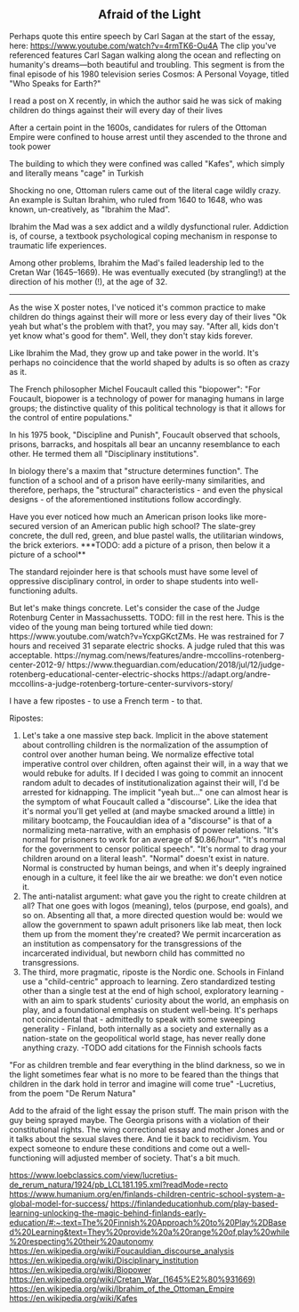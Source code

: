 ## <div align="center">Afraid of the Light</div>


Perhaps quote this entire speech by Carl Sagan at the start of the essay, here: https://www.youtube.com/watch?v=4rmTK6-Ou4A
The clip you've referenced features Carl Sagan walking along the ocean and reflecting on humanity's dreams—both beautiful and troubling. This segment is from the final episode of his 1980 television series Cosmos: A Personal Voyage, titled "Who Speaks for Earth?"

<p>
I read a post on X recently, in which the author said he was sick of making children do things against their will every day of their lives
</p>

<p>
After a certain point in the 1600s, candidates for rulers of the Ottoman Empire were confined to house arrest until they ascended to the throne and took power
</p>

<p>
The building to which they were confined was called "Kafes", which simply and literally means "cage" in Turkish
</p>

<p>
Shocking no one, Ottoman rulers came out of the literal cage wildly crazy. An example is Sultan Ibrahim, who ruled from 1640 to 1648, who was known, un-creatively, as "Ibrahim the Mad".
</p>

<p>
Ibrahim the Mad was a sex addict and a wildly dysfunctional ruler. Addiction is, of course, a textbook psychological coping mechanism in response to traumatic life experiences.
</p>

<p>
Among other problems, Ibrahim the Mad's failed leadership led to the Cretan War (1645–1669).
He was eventually executed (by strangling!) at the direction of his mother (!), at the age of 32.
</p>

<hr/>

<p>
As the wise X poster notes, I've noticed it's common practice to make children do things against their will more or less every day of their lives
"Ok yeah but what's the problem with that?, you may say. "After all, kids don't yet know what's good for them".
Well, they don't stay kids forever.
</p>

<p>
Like Ibrahim the Mad, they grow up and take power in the world. It's perhaps no coincidence that the world shaped by adults is so often as crazy as it.
</p>

<p>
The French philosopher Michel Foucault called this "biopower":
"For Foucault, biopower is a technology of power for managing humans in large groups; the distinctive quality of this political technology is that it allows for the control of entire populations."
</p>

<p>
In his 1975 book, "Discipline and Punish", Foucault observed that schools, prisons, barracks, and hospitals all bear an uncanny resemblance to each other.
He termed them all "Disciplinary institutions".
</p>

<p>
In biology there's a maxim that "structure determines function". The function of a school and of a prison have eerily-many similarities, and therefore, perhaps, the "structural" characteristics - and even the physical designs - of the aforementioned institutions follow accordingly.
</p>

<p>
Have you ever noticed how much an American prison looks like more-secured version of an American public high school?
The slate-grey concrete, the dull red, green, and blue pastel walls, the utilitarian windows, the brick exteriors.
***TODO: add a picture of a prison, then below it a picture of a school** 
</p>

<p>
The standard rejoinder here is that schools must have some level of oppressive disciplinary control, in order to shape students into well-functioning adults.
</p>

<p>
But let's make things concrete.
Let's consider the case of the Judge Rotenburg Center in Massachussetts. TODO: fill in the rest here.
This is the video of the young man being tortured while tied down: https://www.youtube.com/watch?v=YcxpGKctZMs.
He was restrained for 7 hours and received 31 separate electric shocks.
A judge ruled that this was acceptable.
https://nymag.com/news/features/andre-mccollins-rotenberg-center-2012-9/
https://www.theguardian.com/education/2018/jul/12/judge-rotenberg-educational-center-electric-shocks
https://adapt.org/andre-mccollins-a-judge-rotenberg-torture-center-survivors-story/
</p>

<p>
I have a few ripostes - to use a French term - to that.
</p>

Ripostes:<br/>
1. Let's take a one massive step back. Implicit in the above statement about controlling children is the normalization of the assumption of control over another human being. We normalize effective total imperative control over children, often against their will, in a way that we would rebuke for adults. If I decided I was going to commit an innocent random adult to decades of institutionalization against their will, I'd be arrested for kidnapping. The implicit "yeah but..." one can almost hear is the symptom of what Foucault called a "discourse". Like the idea that it's normal you'll get yelled at (and maybe smacked around a little) in military bootcamp, the Foucauldian idea of a "discourse" is that of a normalizing meta-narrative, with an emphasis of power relations. "It's normal for prisoners to work for an average of $0.86/hour". "It's normal for the government to censor political speech". "It's normal to drag your children around on a literal leash". "Normal" doesn't exist in nature. Normal is constructed by human beings, and when it's deeply ingrained enough in a culture, it feel like the air we breathe: we don't even notice it.
2. The anti-natalist argument: what gave you the right to create children at all? That one goes with logos (meaning), telos (purpose, end goals), and so on. Absenting all that, a more directed question would be: would we allow the government to spawn adult prisoners like lab meat, then lock them up from the moment they're created? We permit incarceration as an institution as compensatory for the transgressions of the incarcerated individual, but newborn child has committed no transgressions.
3. The third, more pragmatic, riposte is the Nordic one. Schools in Finland use a "child-centric" approach to learning. Zero standardized testing other than a single test at the end of high school, exploratory learning - with an aim to spark students' curiosity about the world, an emphasis on play, and a foundational emphasis on student well-being. It's perhaps not coincidental that - admittedly to speak with some sweeping generality - Finland, both internally as a society and externally as a nation-state on the geopolitical world stage, has never really done anything crazy. -TODO add citations for the Finnish schools facts

<p>
"For as children tremble and fear everything in the blind darkness, so we in the light sometimes fear what is no more to be feared than the things that children in the dark hold in terror and imagine will come true"
-Lucretius, from the poem "De Rerum Natura"
</p>

Add to the afraid of the light essay the prison stuff. The main prison with the guy being sprayed maybe. The Georgia prisons with a violation of their constitutional rights. The wing correctional essay and mother Jones and or it talks about the sexual slaves there. And tie it back to recidivism. You expect someone to endure these conditions and come out a well-functioning will adjusted member of society. That's a bit much.

https://www.loebclassics.com/view/lucretius-de_rerum_natura/1924/pb_LCL181.195.xml?readMode=recto
https://www.humanium.org/en/finlands-children-centric-school-system-a-global-model-for-success/
https://finlandeducationhub.com/play-based-learning-unlocking-the-magic-behind-finlands-early-education/#:~:text=The%20Finnish%20Approach%20to%20Play%2DBased%20Learning&text=They%20provide%20a%20range%20of,play%20while%20respecting%20their%20autonomy
https://en.wikipedia.org/wiki/Foucauldian_discourse_analysis
https://en.wikipedia.org/wiki/Disciplinary_institution
https://en.wikipedia.org/wiki/Biopower
https://en.wikipedia.org/wiki/Cretan_War_(1645%E2%80%931669)
https://en.wikipedia.org/wiki/Ibrahim_of_the_Ottoman_Empire
https://en.wikipedia.org/wiki/Kafes

